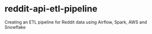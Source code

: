 # reddit-api-etl-pipeline
Creating an ETL pipeline for Reddit data using Airflow, Spark, AWS and Snowflake
